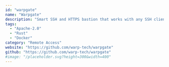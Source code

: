 ```yaml
---
id: "warpgate"
name: "Warpgate"
description: "Smart SSH and HTTPS bastion that works with any SSH client."
tags:
  - "Apache-2.0"
  - "Rust"
  - "Docker"
category: "Remote Access"
website: "https://github.com/warp-tech/warpgate"
github: "https://github.com/warp-tech/warpgate"
#image: "/placeholder.svg?height=300&width=400"
---
```


